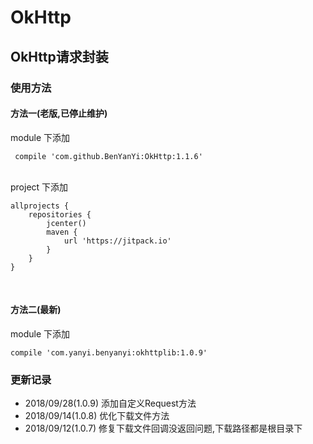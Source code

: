 # OkHttp
## OkHttp请求封装
### 使用方法

#### 方法一(老版,已停止维护)
module 下添加

     compile 'com.github.BenYanYi:OkHttp:1.1.6'

<br/>
project 下添加

    allprojects {
        repositories {
            jcenter()
            maven {
                url 'https://jitpack.io'
            }
        }
    }

<br/>

#### 方法二(最新)
module 下添加

    compile 'com.yanyi.benyanyi:okhttplib:1.0.9'
    
### 更新记录
* 2018/09/28(1.0.9) 添加自定义Request方法
* 2018/09/14(1.0.8) 优化下载文件方法
* 2018/09/12(1.0.7) 修复下载文件回调没返回问题,下载路径都是根目录下
